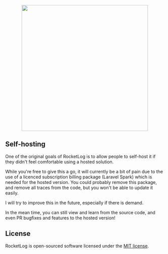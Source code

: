 <p align="center"><a href="https://rocketlog.app" target="_blank"><img src="https://raw.githubusercontent.com/jessarcher/rocketlog/main/public/images/rocketlog.svg" width="400"></a></p>

## Self-hosting

One of the original goals of RocketLog is to allow people to self-host it if they didn't feel comfortable using a hosted solution.

While you're free to give this a go, it will currently be a bit of pain due to the use of a licenced subscription billing package (Laravel Spark) which is needed for the hosted version. You could probably remove this package, and remove all traces from the code, but you won't be able to update it easily.

I will try to improve this in the future, especially if there is demand.

In the mean time, you can still view and learn from the source code, and even PR bugfixes and features to the hosted version!

## License

RocketLog is open-sourced software licensed under the [MIT license](https://opensource.org/licenses/MIT).

